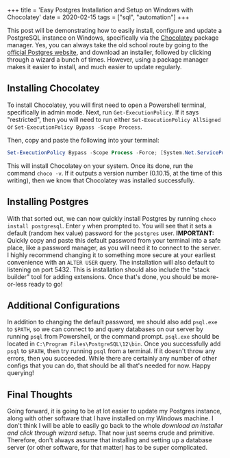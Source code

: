 +++
title = 'Easy Postgres Installation and Setup on Windows with Chocolatey'
date = 2020-02-15
tags = ["sql", "automation"] 
+++

This post will be demonstrating how to easily install, configure and update a PostgreSQL instance on Windows, specifically via the [Chocolatey](https://chocolatey.org/) package manager. Yes, you can always take the old school route by going to the [official Postgres website](https://www.postgresql.org/download/), and download an installer, followed by clicking through a wizard a bunch of times. However, using a package manager makes it easier to install, and much easier to update regularly. 

## Installing Chocolatey

To install Chocolatey, you will first need to open a Powershell terminal, specifically in admin mode. Next, run `Get-ExecutionPolicy`. If it says "restricted", then you will need to run either `Set-ExecutionPolicy AllSigned` or `Set-ExecutionPolicy Bypass -Scope Process`.
 
Then, copy and paste the following into your terminal:

```powershell
Set-ExecutionPolicy Bypass -Scope Process -Force; [System.Net.ServicePointManager]::SecurityProtocol = [System.Net.ServicePointManager]::SecurityProtocol -bor 3072; iex ((New-Object System.Net.WebClient).DownloadString('https://chocolatey.org/install.ps1'))
```

This will install Chocolatey on your system. Once its done, run the command `choco -v`. If it outputs a version number (0.10.15, at the time of this writing), then we know that Chocolatey was installed successfully. 

## Installing Postgres

With that sorted out, we can now quickly install Postgres by running `choco install postgresql`. Enter `y` when prompted to. You will see that it sets a default (random hex value) password for the `postgres` user. **IMPORTANT:** Quickly copy and paste this default password from your terminal into a safe place, like a password manager, as you will need it to connect to the server. I highly recommend changing it to something more secure at your earliest convenience with an `ALTER USER` query. The installation will also default to listening on port 5432. This is installation should also include the "stack builder" tool for adding extensions. Once that's done, you should be more-or-less ready to go!

## Additional Configurations

In addition to changing the default password, we should also add `psql.exe` to `$PATH`, so we can connect to and query databases on our server by running `psql` from Powershell, or the command prompt. `psql.exe` should be located in `C:\Program Files\PostgreSQL\12\bin`. Once you successfully add `psql` to `$PATH`, then try running `psql` from a terminal. If it doesn't throw any errors, then you succeeded. While there are certainly any number of other configs that you can do, that should be all that's needed for now. Happy querying!

## Final Thoughts

Going forward, it is going to be at lot easier to update my Postgres instance, along with other software that I have installed on my Windows machine. I don't think I will be able to easily go back to the whole *download an installer and click through wizard setup*. That now just seems crude and primitive. Therefore, don't always assume that installing and setting up a database server (or other software, for that matter) has to be super complicated.
